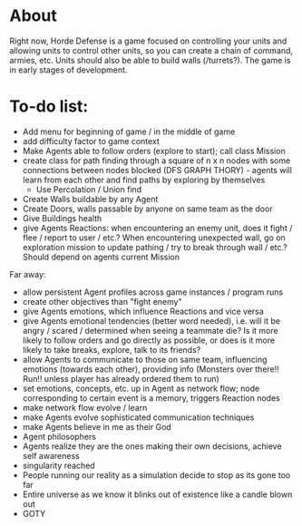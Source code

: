 # About
Right now, Horde Defense is a game focused on controlling your units and allowing
units to control other units, so you can create a chain of command, armies, etc.
Units should also be able to build walls (/turrets?). The game is in early stages
of development.


# To-do list:

- Add menu for beginning of game / in the middle of game
- add difficulty factor to game context
- Make Agents able to follow orders (explore to start); call class
  Mission
- create class for path finding through a square of n x n nodes with some
  connections between nodes blocked (DFS GRAPH THORY) - agents will learn from
  each other and find paths by exploring by themselves
  + Use Percolation / Union find
- Create Walls buildable by any Agent
- Create Doors, walls passable by anyone on same team as the door
- Give Buildings health
- give Agents Reactions: when encountering an enemy unit, does it fight / flee /
  report to user / etc.? When encountering unexpected wall, go on exploration
  mission to update pathing  / try to break through wall / etc.? Should depend
  on agents current Mission

Far away:

- allow persistent Agent profiles across game instances / program runs
- create other objectives than "fight enemy"
- give Agents emotions, which influence Reactions and vice versa
- give Agents emotional tendencies (better word needed), i.e. will it be angry
  / scared / determined when seeing a teammate die? Is it more likely to follow
  orders and go directly as possible, or does is it more likely to take breaks,
  explore, talk to its friends?
- allow Agents to communicate to those on same team, influencing emotions (towards
  each other), providing info (Monsters over there!! Run!! unless player has
  already ordered them to run)
- set emotions, concepts, etc. up in Agent as network flow; node corresponding to
  certain event is a memory, triggers Reaction nodes
- make network flow evolve / learn
- make Agents evolve sophisticated communication techniques
- make Agents believe in me as their God
- Agent philosophers
- Agents realize they are the ones making their own decisions, achieve self awareness
- singularity reached
- People running our reality as a simulation decide to stop as its gone too far
- Entire universe as we know it blinks out of existence like a candle blown out
- GOTY
